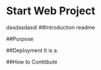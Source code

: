 # Start Web Project
dasdasdasdí
##Introduction
readme

##Purpose

##Deployment
It is a.

##How to Conttibute
